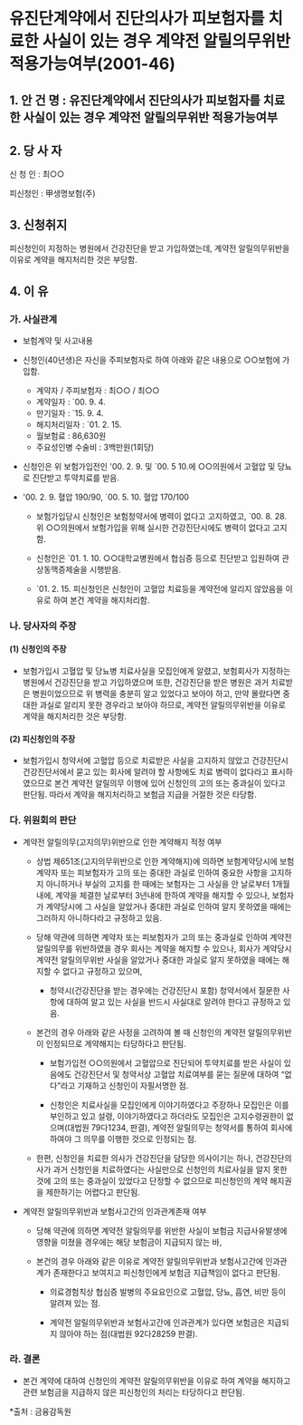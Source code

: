# 유진단계약에서 진단의사가 피보험자를 치료한 사실이 있는 경우 계약전 알릴의무위반 적용가능여부(2001-46)


## 1. 안 건 명 : 유진단계약에서 진단의사가 피보험자를 치료한 사실이 있는 경우 계약전 알릴의무위반 적용가능여부


## 2. 당 사 자

신 청 인 : 최○○

피신청인 : 甲생명보험(주)


## 3. 신청취지

피신청인이 지정하는 병원에서 건강진단을 받고 가입하였는데, 계약전 알릴의무위반을 이유로 계약을 해지처리한 것은 부당함.
 

## 4. 이   유

### 가. 사실관계

* 보험계약 및 사고내용

 * 신청인(40년생)은 자신을 주피보험자로 하여 아래와 같은 내용으로 ○○보험에 가입함.
          
   - 계약자 / 주피보험자 :  최○○ / 최○○
   - 계약일자            :  `00. 9. 4.
   - 만기일자            :  `15. 9. 4.
   - 해지처리일자         :  `01. 2. 15.
   - 월보험료            : 86,630원
   - 주요성인병 수술비   :  3백만원(1회당)

* 신청인은 위 보험가입전인 '00. 2. 9. 및 `00. 5 10.에 ○○의원에서 고혈압 및 당뇨로 진단받고 투약치료를 받음.

* '00. 2. 9. 혈압 190/90, `00. 5. 10. 혈압 170/100

    * 보험가입당시 신청인은 보험청약서에 병력이 없다고 고지하였고, `00. 8. 28. 위 ○○의원에서 보험가입을 위해 실시한 건강진단시에도 병력이 없다고 고지함.

    * 신청인은 `01. 1. 10. ○○대학교병원에서 협심증 등으로 진단받고 입원하여 관상동맥증제술을 시행받음.

    * `01. 2. 15. 피신청인은 신청인이 고혈압 치료등을 계약전에 알리지 않았음을 이유로 하여 본건 계약을 해지처리함.


### 나. 당사자의 주장

####   (1) 신청인의 주장

* 보험가입시 고혈압 및 당뇨병 치료사실을 모집인에게 알렸고, 보험회사가 지정하는 병원에서 건강진단을 받고 가입하였으며 또한, 건강진단을 받은 병원은 과거 치료받은 병원이었으므로 위 병력을 충분히 알고 있었다고 보아야 하고, 만약 몰랐다면 중대한 과실로 알리지 못한 경우라고 보아야 하므로, 계약전 알릴의무위반을 이유로 계약을 해지처리한 것은 부당함.



####   (2) 피신청인의 주장

* 보험가입시 청약서에 고혈압 등으로 치료받은 사실을 고지하지 않았고 건강진단시 건강진단서에서 묻고 있는 회사에 알려야 할 사항에도 치료 병력이 없다라고 표시하였으므로 본건 계약전 알릴의무 이행에 있어 신청인의 고의 또는 중과실이 있다고 판단됨. 따라서 계약을 해지처리하고 보험금 지급을 거절한 것은 타당함.

### 다. 위원회의 판단

* 계약전 알릴의무(고지의무)위반으로 인한 계약해지 적정 여부

  * 상법 제651조(고지의무위반으로 인한 계약해지)에 의하면 보험계약당시에 보험계약자 또는 피보험자가 고의 또는 중대한 과실로 인하여 중요한 사항을 고지하지 아니하거나 부실의 고지를 한 때에는 보험자는 그 사실을 안 날로부터 1개월내에, 계약을 체결한 날로부터 3년내에 한하여 계약을 해지할 수 있으나, 보험자가 계약당시에 그 사실을 알았거나 중대한 과실로 인하여 알지 못하였을 때에는 그러하지 아니하다라고 규정하고 있음.

  * 당해 약관에 의하면 계약자 또는 피보험자가 고의 또는 중과실로 인하여 계약전 알릴의무를 위반하였을 경우 회사는 계약을 해지할 수 있으나, 회사가 계약당시 계약전 알릴의무위반 사실을 알았거나 중대한 과실로 알지 못하였을 때에는 해지할 수 없다고 규정하고 있으며,

    - 청약시(건강진단을 받는 경우에는 건강진단시 포함) 청약서에서 질문한 사항에 대하여 알고 있는 사실을 반드시 사실대로 알려야 한다고 규정하고 있음.

  * 본건의 경우 아래와 같은 사정을 고려하여 볼 때 신청인의 계약전 알릴의무위반이 인정되므로 계약해지는 타당하다고 판단됨.

    - 보험가입전 ○○의원에서 고혈압으로 진단되어 투약치료를 받은 사실이 있음에도 건강진단서 및 청약서상 고혈압 치료여부를 묻는 질문에 대하여 “없다”라고 기재하고 신청인이 자필서명한 점.


     - 신청인은 치료사실을 모집인에게 이야기하였다고 주장하나 모집인은 이를 부인하고 있고 설령, 이야기하였다고 하더라도 모집인은 고지수령권한이 없으며(대법원 79다1234, 판결), 계약전 알릴의무는 청약서를 통하여 회사에 하여야 그 의무를 이행한 것으로 인정되는 점.

  * 한편, 신청인을 치료한 의사가 건강진단을 담당한 의사이기는 하나, 건강진단의사가 과거 신청인을 치료하였다는 사실만으로 신청인의 치료사실을 알지 못한 것에 고의 또는 중과실이 있었다고 단정할 수 없으므로 피신청인의 계약 해지권을 제한하기는 어렵다고 판단됨.

* 계약전 알릴의무위반과 보험사고간의 인과관계존재 여부

  * 당해 약관에 의하면 계약전 알릴의무를 위반한 사실이 보험금 지급사유발생에 영향을 미쳤을 경우에는 해당 보험금이 지급되지 않는 바,

  * 본건의 경우 아래와 같은 이유로 계약전 알릴의무위반과 보험사고간에 인과관계가 존재한다고 보여지고 피신청인에게 보험금 지급책임이 없다고 판단됨.

    - 의료경험칙상 협심증 발병의 주요요인으로 고혈압, 당뇨, 흡연, 비만 등이 알려져 있는 점.

    - 계약전 알릴의무위반과 보험사고간에 인과관계가 있다면 보험금은 지급되지 않아야 하는 점(대법원 92다28259 판결).

### 라. 결론 

* 본건 계약에 대하여 신청인의 계약전 알릴의무위반을 이유로 하여 계약을 해지하고 관련 보험금을 지급하지 않은 피신청인의 처리는 타당하다고 판단됨.

*출처 : 금융감독원